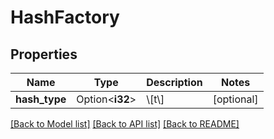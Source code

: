 # HashFactory

## Properties

Name | Type | Description | Notes
------------ | ------------- | ------------- | -------------
**hash_type** | Option<**i32**> | \\[t\\] | [optional]

[[Back to Model list]](../README.md#documentation-for-models) [[Back to API list]](../README.md#documentation-for-api-endpoints) [[Back to README]](../README.md)


